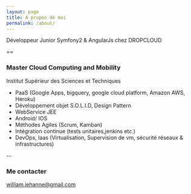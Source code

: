 ```yaml
---
layout: page
title: A propos de moi
permalink: /about/
---
```


Développeur Junior Symfony2 & AngularJs chez DROPCLOUD

==

### Master Cloud Computing and Mobility

Institut Supérieur des Sciences et Techniques
* PaaS (Google Apps, bigquery, google cloud platform, Amazon AWS, Heroku)
* Développement objet S.O.L.I.D, Design Pattern
* WebService JEE
* Android/ IOS
* Méthodes Agiles (Scrum, Kamban)
* Intégration continue (tests unitaires,jenkins etc.)
* DevOps, Iaas (Virtualisation, Supervision de vm, sécurité réseaux & infrastructures)

--
### Me contacter 

[william.jehanne@gmail.com](mailto:william.jehanne@gmail.com)
